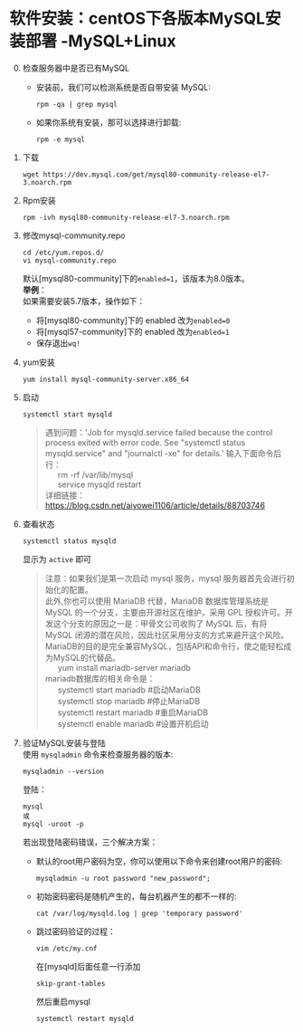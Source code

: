 # 软件安装：centOS下各版本MySQL安装部署 -MySQL+Linux

0. 检查服务器中是否已有MySQL
    + 安装前，我们可以检测系统是否自带安装 MySQL:  
        ```
        rpm -qa | grep mysql
        ```
    + 如果你系统有安装，那可以选择进行卸载:  
        ```
        rpm -e mysql
        ```

1. 下载
    ```shell
    wget https://dev.mysql.com/get/mysql80-community-release-el7-3.noarch.rpm
    ```
2. Rpm安装
    ```shell
    rpm -ivh mysql80-community-release-el7-3.noarch.rpm
    ```
3. 修改mysql-community.repo
    ```shell
    cd /etc/yum.repos.d/
    vi mysql-community.repo
    ```
    默认[mysql80-community]下的`enabled=1`，该版本为8.0版本。  
    **举例**：  
    如果需要安装5.7版本，操作如下：  
    + 将[mysql80-community]下的 enabled 改为`enabled=0  `
    + 将[mysql57-community]下的 enabled 改为`enabled=1`
    + 保存退出`wq!`
4. yum安装
    ```shell
    yum install mysql-community-server.x86_64
    ```
5. 启动
    ```shell
    systemctl start mysqld
    ```

    > 遇到问题：'Job for mysqld.service failed because the control process exited with error code. See "systemctl status mysqld.service" and "journalctl -xe" for details.'  输入下面命令后行：  
    &ensp; &ensp; rm -rf /var/lib/mysql  
    &ensp; &ensp; service mysqld restart  
    详细链接：https://blog.csdn.net/aiyowei1106/article/details/88703746

6. 查看状态
    ```shell
    systemctl status mysqld
    ```
    显示为 `active` 即可

    >注意：如果我们是第一次启动 mysql 服务，mysql 服务器首先会进行初始化的配置。  
    此外,你也可以使用 MariaDB 代替，MariaDB 数据库管理系统是 MySQL 的一个分支，主要由开源社区在维护，采用 GPL 授权许可。开发这个分支的原因之一是：甲骨文公司收购了 MySQL 后，有将 MySQL 闭源的潜在风险，因此社区采用分支的方式来避开这个风险。  
    MariaDB的目的是完全兼容MySQL，包括API和命令行，使之能轻松成为MySQL的代替品。  
    &ensp; &ensp; yum install mariadb-server mariadb   
    mariadb数据库的相关命令是：  
    &ensp; &ensp; systemctl start mariadb  #启动MariaDB  
    &ensp; &ensp; systemctl stop mariadb  #停止MariaDB  
    &ensp; &ensp; systemctl restart mariadb  #重启MariaDB  
    &ensp; &ensp; systemctl enable mariadb  #设置开机启动  

7. 验证MySQL安装与登陆  
    使用 `mysqladmin` 命令来检查服务器的版本:  
    ```
    mysqladmin --version
    ```
    登陆：
    ```
    mysql 
    或
    mysql -uroot -p
    ```

    若出现登陆密码错误，三个解决方案： 
    + 默认的root用户密码为空，你可以使用以下命令来创建root用户的密码:  
        ```
        mysqladmin -u root password "new_password";
        ```
    + 初始密码密码是随机产生的，每台机器产生的都不一样的:
        ```
        cat /var/log/mysqld.log | grep 'temporary password'
        ```
    + 跳过密码验证的过程：
        ```
        vim /etc/my.cnf
        ```
        在[mysqld]后面任意一行添加
        ```
        skip-grant-tables
        ```
        然后重启mysql
        ```
        systemctl restart mysqld
        ```
    